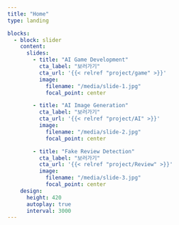 ```yaml
---
title: "Home"
type: landing

blocks:
  - block: slider
    content:
      slides:
        - title: "AI Game Development"
          cta_label: "보러가기"
          cta_url: '{{< relref "project/game" >}}'
          image:
            filename: "/media/slide-1.jpg"
            focal_point: center

        - title: "AI Image Generation"
          cta_label: "보러가기"
          cta_url: '{{< relref "project/AI" >}}'
          image:
            filename: "/media/slide-2.jpg"
            focal_point: center

        - title: "Fake Review Detection"
          cta_label: "보러가기"
          cta_url: '{{< relref "project/Review" >}}'
          image:
            filename: "/media/slide-3.jpg"
            focal_point: center
    design:
      height: 420
      autoplay: true
      interval: 3000
---
```

